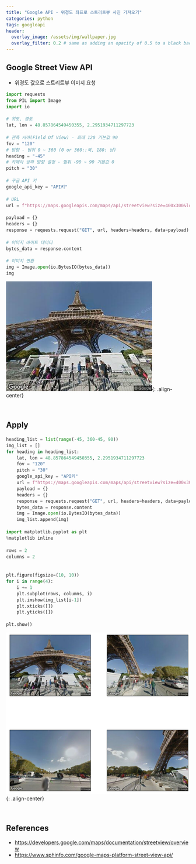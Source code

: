 ```yaml
---
title: "Google API - 위경도 좌표로 스트리트뷰 사진 가져오기"
categories: python
tags: googleapi
header:
  overlay_image: /assets/img/wallpaper.jpg
  overlay_filter: 0.2 # same as adding an opacity of 0.5 to a black background
---
```


## Google Street View API

- 위경도 값으로 스트리트뷰 이미지 요청

```python
import requests
from PIL import Image
import io

# 위도, 경도
lat, lon = 48.857864549450355, 2.2951934711297723

# 관측 시야(Field Of View) - 최대 120 기본값 90
fov = "120"
# 방향 - 범위 0 ~ 360 (0 or 360::북, 180: 남)
heading = "-45"
# 카메라 상하 방향 설정 - 범위 -90 ~ 90 기본값 0
pitch = "30"

# 구글 API 키
google_api_key = "API키"

# URL
url = f"https://maps.googleapis.com/maps/api/streetview?size=400x300&location={lat},{lon}&fov={fov}&heading={heading}&pitch={pitch}&key={google_api_key}"

payload = {}
headers = {}
response = requests.request("GET", url, headers=headers, data=payload)

# 이미지 바이트 데이터
bytes_data = response.content

# 이미지 변환
img = Image.open(io.BytesIO(bytes_data))
img
```

![PNG](/assets/img/post_img/2022-08-11-google-streetview-api/1.png){: .align-center}

<br>


## Apply


```python
heading_list = list(range(-45, 360-45, 90))
img_list = []
for heading in heading_list:
    lat, lon = 48.857864549450355, 2.2951934711297723
    fov = "120"
    pitch = "30"
    google_api_key = "API키"
    url = f"https://maps.googleapis.com/maps/api/streetview?size=400x300&location={lat},{lon}&fov={fov}&heading={heading}&pitch={pitch}&key={google_api_key}"
    payload = {}
    headers = {}
    response = requests.request("GET", url, headers=headers, data=payload)
    bytes_data = response.content
    img = Image.open(io.BytesIO(bytes_data))
    img_list.append(img)
    
import matplotlib.pyplot as plt
%matplotlib inline

rows = 2
columns = 2


plt.figure(figsize=(10, 10))
for i in range(4):
    i += 1
    plt.subplot(rows, columns, i)
    plt.imshow(img_list[i-1])
    plt.xticks([])
    plt.yticks([])
    
plt.show()
```
    
![PNG](/assets/img/post_img/2022-08-11-google-streetview-api/2.png){: .align-center}
    
<br>

## References

- https://developers.google.com/maps/documentation/streetview/overview
- https://www.sphinfo.com/google-maps-platform-street-view-api/
